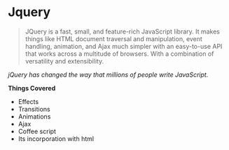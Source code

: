# Jquery
> JQuery is a fast, small, and feature-rich JavaScript library.
> It makes things like HTML document traversal and manipulation, event handling, animation, and
> Ajax much simpler with an easy-to-use API that works across a multitude of browsers. 
> With a combination of versatility and extensibility.
>
*jQuery has changed  the way that millions of people write JavaScript.*
>
__Things Covered__
* Effects
* Transitions
* Animations
* Ajax
* Coffee script
* Its incorporation with html


